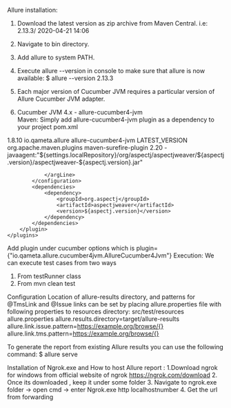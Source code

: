 Allure installation:
1. Download the latest version as zip archive from Maven Central.
i.e: 2.13.3/                                           2020-04-21 14:06         
2. Navigate to bin directory.
3. Add allure to system PATH.
4. Execute allure --version in console to make sure that allure is now available:
$ allure --version
2.13.3

5. Each major version of Cucumber JVM requires a particular version of Allure Cucumber JVM adapter.
6. Cucumber JVM 4.x - allure-cucumber4-jvm  
Maven:
Simply add allure-cucumber4-jvm plugin as a dependency to your project
pom.xml
<properties>
    <aspectj.version>1.8.10</aspectj.version>
</properties>

<dependencies>
    <dependency>
        <groupId>io.qameta.allure</groupId>
        <artifactId>allure-cucumber4-jvm</artifactId>
        <version>LATEST_VERSION</version>
    </dependency>
</dependencies>

<build>
    <plugins>
        <plugin>
            <groupId>org.apache.maven.plugins</groupId>
            <artifactId>maven-surefire-plugin</artifactId>
            <version>2.20</version>
            <configuration>
                <argLine>
                    -javaagent:"${settings.localRepository}/org/aspectj/aspectjweaver/${aspectj.version}/aspectjweaver-${aspectj.version}.jar"
                    
                </argLine>
            </configuration>
            <dependencies>
                <dependency>
                    <groupId>org.aspectj</groupId>
                    <artifactId>aspectjweaver</artifactId>
                    <version>${aspectj.version}</version>
                </dependency>
            </dependencies>
        </plugin>
    </plugins>
</build>

Add plugin under cucumber options which is 
plugin= {"io.qameta.allure.cucumber4jvm.AllureCucumber4Jvm"}
Execution:
We can execute test cases from two ways 
1.	From testRunner class
2.	From mvn clean test

Configuration
Location of allure-results directory, and patterns for @TmsLink and @Issue links can be set by placing allure.properties file with following properties to resources directory: src/test/resources
allure.properties
allure.results.directory=target/allure-results
allure.link.issue.pattern=https://example.org/browse/{}
allure.link.tms.pattern=https://example.org/browse/{}

To generate the report from existing Allure results you can use the following command:
$ allure serve <directory-with-results>

Installation of Ngrok.exe and How to host Allure report :
1.Download ngrok for windows from official website of ngrok https://ngrok.com/download
2. Once its downloaded , keep it under some folder
3. Navigate to ngrok.exe folder -> open cmd -> enter Ngrok.exe http localhostnumber
4. Get the url from forwarding 
